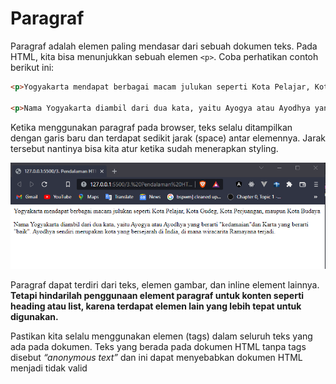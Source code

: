 # Paragraf
Paragraf adalah elemen paling mendasar dari sebuah dokumen teks. Pada HTML, kita bisa menunjukkan sebuah elemen ```<p>```. Coba perhatikan contoh berikut ini:

```html
<p>Yogyakarta mendapat berbagai macam julukan seperti Kota Pelajar, Kota Gudeg, Kota Perjuangan, maupun Kota Budaya</p>

<p>Nama Yogyakarta diambil dari dua kata, yaitu Ayogya atau Ayodhya yang berarti "kedamaian"dan Karta yang berarti "baik". Ayodhya sendiri merupakan kota yang bersejarah di India, di mana wiracarita Ramayana terjadi.</p>
```

Ketika menggunakan paragraf pada browser, teks selalu ditampilkan dengan garis baru dan terdapat sedikit jarak (space) antar elemennya. Jarak tersebut nantinya bisa kita atur ketika sudah menerapkan styling.

![screenshot](https://github.com/adyuta447/learn-html-css/blob/main/3.%20Pendalaman%20HTML/img/2022-03-06_20-42.png)

Paragraf dapat terdiri dari teks, elemen gambar, dan inline element lainnya. <b>Tetapi hindarilah penggunaan element paragraf untuk konten seperti heading atau list, karena terdapat elemen lain yang lebih tepat untuk digunakan. </b>

Pastikan kita selalu menggunakan elemen (tags) dalam seluruh teks yang ada pada dokumen. Teks yang berada pada dokumen HTML tanpa tags disebut <i>“anonymous text”</i> dan ini dapat menyebabkan dokumen HTML menjadi tidak valid
